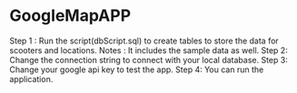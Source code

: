 # GoogleMapAPP
Step 1 : Run the script(dbScript.sql) to create tables to store the data for scooters and locations. 
Notes : It includes the sample data as well.
Step 2: Change the connection string to connect with your local database.
Step 3: Change your google api key to test the app.
Step 4: You can run the application.
